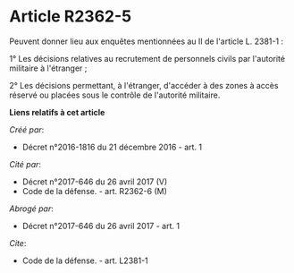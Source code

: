 # Article R2362-5

Peuvent donner lieu aux enquêtes mentionnées au II de l'article L. 2381-1 : 

1° Les décisions relatives au recrutement de personnels civils par l'autorité militaire à l'étranger ; 

2° Les décisions permettant, à l'étranger, d'accéder à des zones à accès réservé ou placées sous le contrôle de l'autorité
militaire.

**Liens relatifs à cet article**

_Créé par_:

  - Décret n°2016-1816 du 21 décembre 2016 - art. 1

_Cité par_:

  - Décret n°2017-646 du 26 avril 2017 (V)
  - Code de la défense. - art. R2362-6 (M)

_Abrogé par_:

  - Décret n°2017-646 du 26 avril 2017 - art. 1

_Cite_:

  - Code de la défense. - art. L2381-1

